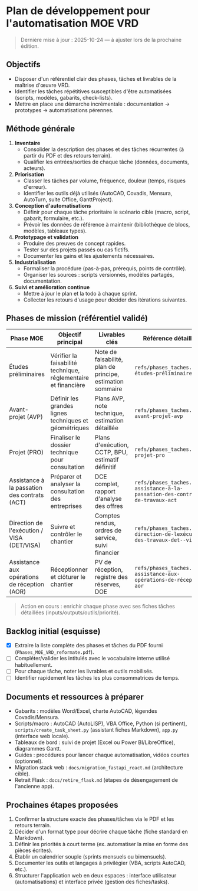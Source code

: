 # Plan de développement pour l'automatisation MOE VRD

> Dernière mise à jour : 2025-10-24 — à ajuster lors de la prochaine édition.

## Objectifs

- Disposer d'un référentiel clair des phases, tâches et livrables de la maîtrise d'œuvre VRD.
- Identifier les tâches répétitives susceptibles d'être automatisées (scripts, modèles, gabarits, check-lists).
- Mettre en place une démarche incrémentale : documentation → prototypes → automatisations pérennes.

## Méthode générale

1. **Inventaire**
   - Consolider la description des phases et des tâches récurrentes (à partir du PDF et des retours terrain).
   - Qualifier les entrées/sorties de chaque tâche (données, documents, acteurs).
2. **Priorisation**
   - Classer les tâches par volume, fréquence, douleur (temps, risques d'erreur).
   - Identifier les outils déjà utilisés (AutoCAD, Covadis, Mensura, AutoTurn, suite Office, GanttProject).
3. **Conception d'automatisations**
   - Définir pour chaque tâche prioritaire le scénario cible (macro, script, gabarit, formulaire, etc.).
   - Prévoir les données de référence à maintenir (bibliothèque de blocs, modèles, tableaux types).
4. **Prototypage et validation**
   - Produire des preuves de concept rapides.
   - Tester sur des projets passés ou cas fictifs.
   - Documenter les gains et les ajustements nécessaires.
5. **Industrialisation**
   - Formaliser la procédure (pas-à-pas, prérequis, points de contrôle).
   - Organiser les sources : scripts versionnés, modèles partagés, documentation.
6. **Suivi et amélioration continue**
   - Mettre à jour le plan et la todo à chaque sprint.
   - Collecter les retours d'usage pour décider des itérations suivantes.

## Phases de mission (référentiel validé)

| Phase MOE | Objectif principal | Livrables clés | Référence détaillée |
| --- | --- | --- | --- |
| Études préliminaires | Vérifier la faisabilité technique, réglementaire et financière | Note de faisabilité, plan de principe, estimation sommaire | `refs/phases_taches.md#1-études-préliminaires` |
| Avant-projet (AVP) | Définir les grandes lignes techniques et géométriques | Plans AVP, note technique, estimation détaillée | `refs/phases_taches.md#2-avant-projet-avp` |
| Projet (PRO) | Finaliser le dossier technique pour consultation | Plans d'exécution, CCTP, BPU, estimatif définitif | `refs/phases_taches.md#3-projet-pro` |
| Assistance à la passation des contrats (ACT) | Préparer et analyser la consultation des entreprises | DCE complet, rapport d'analyse des offres | `refs/phases_taches.md#4-assistance-à-la-passation-des-contrats-de-travaux-act` |
| Direction de l'exécution / VISA (DET/VISA) | Suivre et contrôler le chantier | Comptes rendus, ordres de service, suivi financier | `refs/phases_taches.md#5-direction-de-lexécution-des-travaux-det--visa` |
| Assistance aux opérations de réception (AOR) | Réceptionner et clôturer le chantier | PV de réception, registre des réserves, DOE | `refs/phases_taches.md#6-assistance-aux-opérations-de-réception-aor` |

> Action en cours : enrichir chaque phase avec ses fiches tâches détaillées (inputs/outputs/outils/priorité).

## Backlog initial (esquisse)

- [x] Extraire la liste complète des phases et tâches du PDF fourni (`Phases_MOE_VRD_reformate.pdf`).
- [ ] Compléter/valider les intitulés avec le vocabulaire interne utilisé habituellement.
- [ ] Pour chaque tâche, noter les livrables et outils mobilisés.
- [ ] Identifier rapidement les tâches les plus consommatrices de temps.

## Documents et ressources à préparer

- Gabarits : modèles Word/Excel, charte AutoCAD, légendes Covadis/Mensura.
- Scripts/macro : AutoCAD (AutoLISP), VBA Office, Python (si pertinent), `scripts/create_task_sheet.py` (assistant fiches Markdown), `app.py` (interface web locale).
- Tableaux de bord : suivi de projet (Excel ou Power BI/LibreOffice), diagrammes Gantt.
- Guides : procédures pour lancer chaque automatisation, vidéos courtes (optionnel).
- Migration stack web : `docs/migration_fastapi_react.md` (architecture cible).
- Retrait Flask : `docs/retire_flask.md` (étapes de désengagement de l'ancienne app).

## Prochaines étapes proposées

1. Confirmer la structure exacte des phases/tâches via le PDF et les retours terrain.
2. Décider d'un format type pour décrire chaque tâche (fiche standard en Markdown).
3. Définir les priorités à court terme (ex. automatiser la mise en forme des pièces écrites).
4. Établir un calendrier souple (sprints mensuels ou bimensuels).
5. Documenter les outils et langages à privilégier (VBA, scripts AutoCAD, etc.).
6. Structurer l'application web en deux espaces : interface utilisateur (automatisations) et interface privée (gestion des fiches/tasks).
